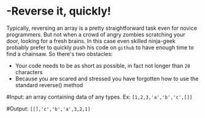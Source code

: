 # -Reverse it, quickly!
 

Typically, reversing an array is a pretty straightforward task even for novice programmers. But not when a crowd of angry zombies scratching your door, looking for a fresh brains. In this case even skilled ninja-geek probably prefer to quickly push his code on ```github``` to have enough time to find a chainsaw. So there's two obstacles:

- Your code needs to be as short as possible, in fact not longer than ```28``` characters
- Because you are scared and stressed you have forgotten how to use the standard reverse() method

#Input: an array containing data of any types. Ex: ```[1,2,3,'a','b','c',[]]```

#Output: ```[[],'c','b','a',3,2,1]```